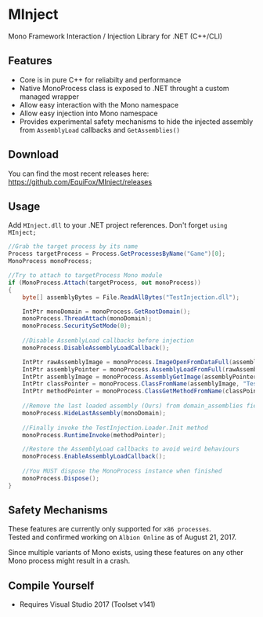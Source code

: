 # MInject
Mono Framework Interaction / Injection Library for .NET (C++/CLI)

## Features
- Core is in pure C++ for reliabilty and performance
- Native MonoProcess class is exposed to .NET throught a custom managed wrapper
- Allow easy interaction with the Mono namespace
- Allow easy injection into Mono namespace
- Provides experimental safety mechanisms to hide the injected assembly from `AssemblyLoad` callbacks and `GetAssemblies()`

## Download
You can find the most recent releases here: https://github.com/EquiFox/MInject/releases

## Usage
Add `MInject.dll` to your .NET project references.
Don't forget `using MInject;`

```c#
//Grab the target process by its name
Process targetProcess = Process.GetProcessesByName("Game")[0];
MonoProcess monoProcess;

//Try to attach to targetProcess Mono module
if (MonoProcess.Attach(targetProcess, out monoProcess))
{
    byte[] assemblyBytes = File.ReadAllBytes("TestInjection.dll");

    IntPtr monoDomain = monoProcess.GetRootDomain();
    monoProcess.ThreadAttach(monoDomain);
    monoProcess.SecuritySetMode(0);
    
    //Disable AssemblyLoad callbacks before injection
    monoProcess.DisableAssemblyLoadCallback();

    IntPtr rawAssemblyImage = monoProcess.ImageOpenFromDataFull(assemblyBytes);
    IntPtr assemblyPointer = monoProcess.AssemblyLoadFromFull(rawAssemblyImage);
    IntPtr assemblyImage = monoProcess.AssemblyGetImage(assemblyPointer);
    IntPtr classPointer = monoProcess.ClassFromName(assemblyImage, "TestInjection", "Loader");
    IntPtr methodPointer = monoProcess.ClassGetMethodFromName(classPointer, "Init");
    
    //Remove the last loaded assembly (Ours) from domain_assemblies field
    monoProcess.HideLastAssembly(monoDomain);
    
    //Finally invoke the TestInjection.Loader.Init method
    monoProcess.RuntimeInvoke(methodPointer);

    //Restore the AssemblyLoad callbacks to avoid weird behaviours
    monoProcess.EnableAssemblyLoadCallback();    
    
    //You MUST dispose the MonoProcess instance when finished
    monoProcess.Dispose();
}
```

## Safety Mechanisms
These features are currently only supported for `x86 processes`.  
Tested and confirmed working on `Albion Online` as of August 21, 2017.  
  
Since multiple variants of Mono exists, using these features on any other Mono process might result in a crash.

## Compile Yourself
- Requires Visual Studio 2017 (Toolset v141)
